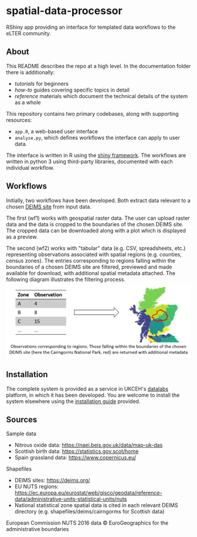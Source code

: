 # spatial-data-processor
RShiny app providing an interface for templated data workflows to the eLTER community.

## About
This README describes the repo at a high level.
In the documentation folder there is additionally:
- *tutorials* for beginners
- *how-to* guides covering specific topics in detail
- *reference* materials which document the technical details of the system as a whole

This repository contains two primary codebases, along with supporting resources:
- `app.R`, a web-based user interface
- `analyse.py`, which defines workflows the interface can apply to user data.

The interface is written in R using the [shiny framework](https://shiny.rstudio.com/).
The workflows are written in python 3 using third-party libraries, documented with each individual workflow.

## Workflows
Initially, two workflows have been developed.
Both extract data relevant to a chosen [DEIMS site](https://deims.org) from input data.

The first (wf1) works with geospatial raster data.
The user can upload raster data and the data is cropped to the boundaries of the chosen DEIMS site.
The cropped data can be downloaded along with a plot which is displayed as a preview.

The second (wf2) works with "tabular" data (e.g. CSV, spreadsheets, etc.) representing observations associated with spatial regions (e.g. counties, census zones).
The entries corresponding to regions falling within the boundaries of a chosen DEIMS site are filtered, previewed and made available for download, with additional spatial metadata attached.
The following diagram illustrates the filtering process.
![Visual description of workflow 2](documentation/wf2.png)

## Installation
The complete system is provided as a service in UKCEH's [datalabs](https://datalab.datalabs.ceh.ac.uk/) platform, in which it has been developed.
You are welcome to install the system elsewhere using the [installation guide](documentation/howto/install.md) provided.

## Sources
Sample data
- Nitrous oxide data: https://naei.beis.gov.uk/data/map-uk-das
- Scottish birth data: https://statistics.gov.scot/home
- Spain grassland data: https://www.copernicus.eu/

Shapefiles
- DEIMS sites: https://deims.org/
- EU NUTS regions: https://ec.europa.eu/eurostat/web/gisco/geodata/reference-data/administrative-units-statistical-units/nuts
- National statistical zone spatial data is cited in each relevant DEIMS directory (e.g. shapefiles/deims/cairngorms for Scottish data)

European Commission NUTS 2016 data © EuroGeographics for the administrative boundaries
